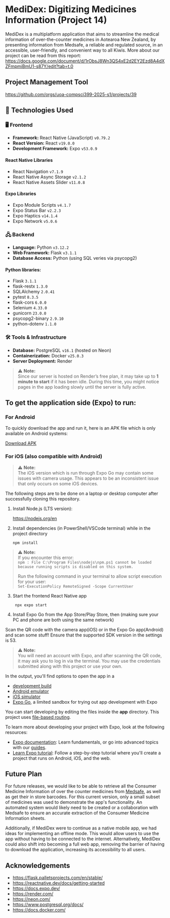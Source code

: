 # MediDex: Digitizing Medicines Information (Project 14)
MediDex is a multiplatform application that aims to streamline the medical information of over-the-counter medicines in Aotearoa New Zealand, by presenting information from Medsafe, a reliable and regulated source, in an accessible, user-friendly, and convenient way to all Kiwis.
More about our project can be read from this report: https://docs.google.com/document/d/1rObsJ8Wn3QS4xE2d2EY2Ezd8A4dXZFmpmiBmU1-s87Y/edit?tab=t.0

## Project Management Tool
https://github.com/orgs/uoa-compsci399-2025-s1/projects/39

## 📱 Technologies Used

### 🖥️ Frontend
- **Framework:** React Native (JavaScript) `v0.79.2`
- **React Version:** React `v19.0.0`
- **Development Framework:** Expo `v53.0.9`

#### React Native Libraries
- React Navigation `v7.1.9`
- React Native Async Storage `v2.1.2`
- React Native Assets Slider `v11.0.8`

#### Expo Libraries
- Expo Module Scripts `v4.1.7`
- Expo Status Bar `v2.2.3`
- Expo Haptics `v14.1.4`
- Expo Network `v5.0.6`

### 🖧 Backend
- **Language:** Python `v3.12.2`
- **Web Framework:** Flask `v3.1.1`
- **Database Access:** Python (using SQL veries via psycopg2)

#### Python libraries:
- Flask `3.1.1`
- flask-restx `1.3.0`
- SQLAlchemy `2.0.41`
- pytest `8.3.5`
- flask-cors `6.0.0`
- Selenium `4.33.0`
- gunicorn `23.0.0`
- psycopg2-binary `2.9.10`
- python-dotenv `1.1.0`

### 🛠️ Tools & Infrastructure

- **Database:** PostgreSQL `v16.1` (hosted on Neon)
- **Containerization:** Docker `v25.0.3`
- **Server Deployment:** Render

> ⚠️ **Note:**  
> Since our server is hosted on Render’s free plan, it may take up to **1 minute to start** if it has been idle. During this time, you might notice pages in the app loading slowly until the server is fully active.

## To get the application side (Expo) to run:

### For Android
To quickly download the app and run it, here is an APK file which is only available on Android systems:

[Download APK](https://expo.dev/artifacts/eas/sjnMomBWhifoRitMcQoKwF.apk)

### For iOS (also compatible with Android)
> ⚠️ **Note:**  
> The iOS version which is run through Expo Go may contain some issues with camera usage. This appears to be an inconsistent issue that only occurs on some iOS devices.

The following steps are to be done on a laptop or desktop computer after successfully cloning this repository.

1. Install Node.js (LTS version):
   
   https://nodejs.org/en
   

2. Install dependencies (in PowerShell/VSCode terminal) while in the project directory

   ```
   npm install
   ```


> ⚠️ **Note:**  
> If you encounter this error:  
> `npm : File C:\Program Files\nodejs\npm.ps1 cannot be loaded because running scripts is disabled on this system.`  
>  
> Run the following command in your terminal to allow script execution for your user:  
> `Set-ExecutionPolicy RemoteSigned -Scope CurrentUser`

3. Start the frontend React Native app 

   ```
    npx expo start
   ```


4. Install Expo Go from the App Store/Play Store, then (making sure your PC and phone are both using the same network)

Scan the QR code with the camera app(iOS) or in the Expo Go app(Android) and scan some stuff! Ensure that the supported SDK version in the settings is 53.

> ⚠️ **Note:**  
> You will need an account with Expo, and after scanning the QR code, it may ask you to log in via the terminal. You may use the credentials submitted along with this project or use your own.

In the output, you'll find options to open the app in a

- [development build](https://docs.expo.dev/develop/development-builds/introduction/)
- [Android emulator](https://docs.expo.dev/workflow/android-studio-emulator/)
- [iOS simulator](https://docs.expo.dev/workflow/ios-simulator/)
- [Expo Go](https://expo.dev/go), a limited sandbox for trying out app development with Expo

You can start developing by editing the files inside the **app** directory. This project uses [file-based routing](https://docs.expo.dev/router/introduction).

To learn more about developing your project with Expo, look at the following resources:

- [Expo documentation](https://docs.expo.dev/): Learn fundamentals, or go into advanced topics with our [guides](https://docs.expo.dev/guides).
- [Learn Expo tutorial](https://docs.expo.dev/tutorial/introduction/): Follow a step-by-step tutorial where you'll create a project that runs on Android, iOS, and the web.


## Future Plan
For future releases, we would like to be able to retrieve all the Consumer Medicine Information of over the counter medicines from [Medsafe](https://www.medsafe.govt.nz/index.asp), as well as get their in store barcodes. For this current version, only a small subset of medicines was used to demonstrate the app's functionality. An automated system would likely need to be created or a collaboration with Medsafe to ensure an accurate extraction of the Consumer Medicine Information sheets.

Additionally, if MediDex were to continue as a native mobile app, we had ideas for implementing an offline mode. This would allow users to use the app without having to be connected to the internet. Alternatively, MediDex could also shift into becoming a full web app, removing the barrier of having to download the application, increasing its accessibility to all users.


## Acknowledgements
- https://flask.palletsprojects.com/en/stable/
- https://reactnative.dev/docs/getting-started
- https://docs.expo.dev/
- https://render.com/
- https://neon.com/
- https://www.postgresql.org/docs/
- https://docs.docker.com/
